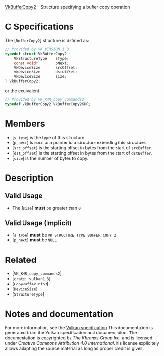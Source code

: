 [VkBufferCopy2](https://www.khronos.org/registry/vulkan/specs/1.3-extensions/man/html/VkBufferCopy2.html) - Structure specifying a buffer copy operation

# C Specifications
The [`BufferCopy2`] structure is defined as:
```c
// Provided by VK_VERSION_1_3
typedef struct VkBufferCopy2 {
    VkStructureType    sType;
    const void*        pNext;
    VkDeviceSize       srcOffset;
    VkDeviceSize       dstOffset;
    VkDeviceSize       size;
} VkBufferCopy2;
```
or the equivalent
```c
// Provided by VK_KHR_copy_commands2
typedef VkBufferCopy2 VkBufferCopy2KHR;
```

# Members
- [`s_type`] is the type of this structure.
- [`p_next`] is `NULL` or a pointer to a structure extending this structure.
- [`src_offset`] is the starting offset in bytes from the start of `srcBuffer`.
- [`dst_offset`] is the starting offset in bytes from the start of `dstBuffer`.
- [`size`] is the number of bytes to copy.

# Description
## Valid Usage
-    The [`size`] **must**  be greater than `0`

## Valid Usage (Implicit)
-  [`s_type`] **must**  be `VK_STRUCTURE_TYPE_BUFFER_COPY_2`
-  [`p_next`] **must**  be `NULL`

# Related
- [`VK_KHR_copy_commands2`]
- [`crate::vulkan1_3`]
- [`CopyBufferInfo2`]
- [`DeviceSize`]
- [`StructureType`]

# Notes and documentation
For more information, see the [Vulkan specification](https://www.khronos.org/registry/vulkan/specs/1.3-extensions/html/vkspec.html)
This documentation is generated from the Vulkan specification and documentation.
The documentation is copyrighted by *The Khronos Group Inc.* and is licensed under *Creative Commons Attribution 4.0 International*.
his license explicitely allows adapting the source material as long as proper credit is given.
        